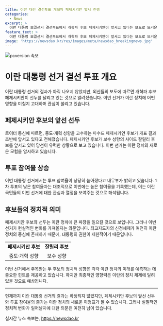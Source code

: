 ```yaml
---
title: 이란 대선 결선투표 개혁파 페제시키안 앞서 진행
categories:
  - News
excerpt: >
  이란 대통령 보궐선거 결선투표에서 개혁파 후보 페제시키안이 앞서고 있다는 보도로 뜨거운 관심을 끌고 있습니다. 이번 선거는 3차례의 연장 끝에 오늘 0시에 마감되었으며, 외신들의 속보에 따르면 페제시키안 후보가 300만 표 앞서고 있다는 전망입니다. 이번 투표 결과에 대한 관심이 높은 가운데, 페제시키안 후보가 대통령에 당선된다면 이란에서 큰 변화가 있을 것으로 기대되지만, 최고지도자의 신정체제로 인해 실질적인 통치 권한은 여전히 최고지도자에게 있을 전망입니다.
feature_text: >
  이란 대통령 보궐선거 결선투표에서 개혁파 후보 페제시키안이 앞서고 있다는 보도로 뜨거운 관심을 끌고 있습니다. 이번 선거는 3차례의 연장 끝에 오늘 0시에 마감되었으며, 외신들의 속보에 따르면 페제시키안 후보가 300만 표 앞서고 있다는 전망입니다. 이번 투표 결과에 대한 관심이 높은 가운데, 페제시키안 후보가 대통령에 당선된다면 이란에서 큰 변화가 있을 것으로 기대되지만, 최고지도자의 신정체제로 인해 실질적인 통치 권한은 여전히 최고지도자에게 있을 전망입니다.
image: 'https://newsdao.kr/res/images/meta/newsdao_breakingnews.jpg'
---
```


<p><img src="https://newsdao.kr/res/images/meta/newsdao_breakingnews.jpg" alt="pcversion 속보" /></p>

<h1>이란 대통령 선거 결선 투표 개요</h1>

<p data-ke-size="size16">이란 대통령 선거의 결과가 아직 나오지 않았지만, 외신들의 보도에 따르면 개혁파 후보 페제시키안이 선두를 달리고 있는 것으로 알려졌습니다. 이번 선거가 이란 정치에 어떤 영향을 미칠지 고대하며 관심이 쏠리고 있습니다.</p>

<h2 data-ke-size="size26">페제시키안 후보의 앞선 선두</h2>

<p data-ke-size="size16">로이터 통신에 따르면, 중도·개혁 성향을 고수하는 마수드 페제시키안 후보가 개표 결과 초반에 앞서고 있다고 전해졌습니다. 페제시키안 후보가 보수 성향의 사이드 잘릴리 후보를 앞서고 있어 당선이 유력한 상황으로 보고 있습니다. 이번 선거는 이란 정치의 새로운 모험을 암시하고 있습니다.</p>

<h2 data-ke-size="size26">투표 참여율 상승</h2>

<p data-ke-size="size16">이번 대통령 선거에서는 투표 참여율이 상당히 높아졌다고 내무부가 밝히고 있습니다. 1차 투표의 낮은 참여율과는 대조적으로 이번에는 높은 참여율을 기록했는데, 이는 이란 국민들의 이번 선거에 대한 관심과 열정을 보여주는 것으로 해석됩니다.</p>

<h2 data-ke-size="size26">후보들의 정치적 의미</h2>

<p data-ke-size="size16">페제시키안 후보의 선두는 이란 정치에 큰 파장을 일으킬 것으로 보입니다. 그러나 이번 선거가 현실적인 변화를 가져올지는 의문입니다. 최고지도자의 신정체제가 여전히 이란 정치의 중심에 존재하기 때문에, 대통령의 권한이 제한적이기 때문입니다.</p>

<table>
    <tr>
        <td style="text-align: center; height: 17px;"><b>페제시키안 후보</b></td>
        <td style="text-align: center; height: 17px;"><b>잘릴리 후보</b></td>
    </tr>
    <tr>
        <td style="text-align: center; height: 17px;">중도·개혁 성향</td>
        <td style="text-align: center; height: 17px;">보수 성향</td>
    </tr>
</table>

<p data-ke-size="size16">이번 선거에서 주목받는 두 후보의 정치적 성향은 각각 이란 정치의 미래를 예측하는 데 중요한 힌트를 제공하고 있습니다. 하지만 최종적인 영향력은 이란의 정치 체제에 달려 있을 것으로 예상됩니다.</p>

<hr>

<p data-ke-size="size16">현재까지 이란 대통령 선거의 결과는 확정되지 않았지만, 페제시키안 후보의 앞선 선두와 투표 참여율의 증가는 이란 정치의 새로운 이정표가 될 수 있습니다. 그러나 실질적인 정치적 변화가 일어날지에 대한 의문은 여전히 남아 있습니다.</p>
실시간 뉴스 속보는, <a href="https://newsdao.kr" rel="dofollow">https://newsdao.kr</a>


